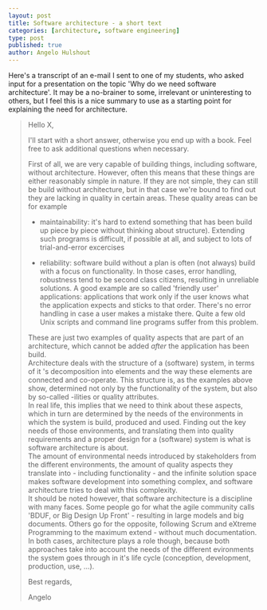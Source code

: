 ```yaml
---
layout: post
title: Software architecture - a short text
categories: [architecture, software engineering]
type: post
published: true
author: Angelo Hulshout
---
```



Here's a transcript of an e-mail I sent to one of my students, who asked input
for a presentation on the topic 'Why do we need software architecture'. It may
be a no-brainer to some, irrelevant or uninteresting to others, but I feel
this is a nice summary to use as a starting point for explaining the need for
architecture.

> Hello X,
>
>I'll start with a short answer, otherwise you end up with a book. Feel free to
ask additional questions when necessary.
>
>First of all, we are very capable of building things, including software,
without architecture. However, often this means that these things are either
reasonably simple in nature. If they are not simple, they can still be build
without architecture, but in that case we're bound to find out they are
lacking in quality in certain areas. These quality areas can be for example  
>
>  * maintainability: it's hard to extend something that has been build up piece by piece without thinking about structure). Extending such programs is difficult, if possible at all, and subject to lots of trial-and-error excercises  
>
>  * reliability: software build without a plan is often (not always) build with a focus on functionality. In those cases, error handling, robustness tend to be second class citizens, resulting in unreliable solutions. A good example are so called 'friendly user' applications: applications that work only if the user knows what the application expects and sticks to that order. There's no error handling in case a user makes a mistake there. Quite a few old Unix scripts and command line programs suffer from this problem.
>
>These are just two examples of quality aspects that are part of an
architecture, which cannot be added _after_ the application has been build.  
Architecture deals with the structure of a (software) system, in terms of it
's decomposition into elements and the way these elements are connected and
co-operate. This structure is, as the examples above show, determined not only
by the functionality of the system, but also by so-called -ilities or quality
attributes.  
In real life, this implies that we need to think about these aspects, which in
turn are determined by the needs of the environments in which the system is
build, produced and used. Finding out the key needs of those environments, and
translating them into quality requirements and a proper design for a
(software) system is what is software architecture is about.  
The amount of environmental needs introduced by stakeholders from the
different environments, the amount of quality aspects they translate into -
including functionality - and the infinite solution space makes software
development into something complex, and software architecture tries to deal
with this complexity.  
It should be noted however, that software architecture is a discipline with
many faces. Some people go for what the agile community calls 'BDUF, or Big
Design Up Front' - resulting in large models and big documents. Others go for
the opposite, following Scrum and eXtreme Programming to the maximum extend -
without much documentation. In both cases, architecture plays a role though,
because both approaches take into account the needs of the different
evironments the system goes through in it's life cycle (conception,
development, production, use, …).
>
>Best regards,
>
>Angelo


